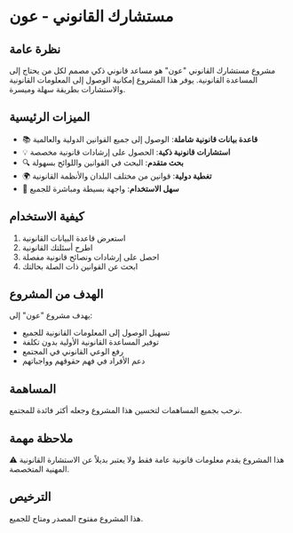 # مستشارك القانوني - عون

## نظرة عامة
مشروع مستشارك القانوني "عون" هو مساعد قانوني ذكي مصمم لكل من يحتاج إلى المساعدة القانونية. يوفر هذا المشروع إمكانية الوصول إلى المعلومات القانونية والاستشارات بطريقة سهلة وميسرة.

## الميزات الرئيسية
- 📚 **قاعدة بيانات قانونية شاملة**: الوصول إلى جميع القوانين الدولية والعالمية
- 💡 **استشارات قانونية ذكية**: الحصول على إرشادات قانونية مخصصة
- 🔍 **بحث متقدم**: البحث في القوانين واللوائح بسهولة
- 🌍 **تغطية دولية**: قوانين من مختلف البلدان والأنظمة القانونية
- 🤝 **سهل الاستخدام**: واجهة بسيطة ومباشرة للجميع

## كيفية الاستخدام
1. استعرض قاعدة البيانات القانونية
2. اطرح أسئلتك القانونية
3. احصل على إرشادات ونصائح قانونية مفصلة
4. ابحث عن القوانين ذات الصلة بحالتك

## الهدف من المشروع
يهدف مشروع "عون" إلى:
- تسهيل الوصول إلى المعلومات القانونية للجميع
- توفير المساعدة القانونية الأولية بدون تكلفة
- رفع الوعي القانوني في المجتمع
- دعم الأفراد في فهم حقوقهم وواجباتهم

## المساهمة
نرحب بجميع المساهمات لتحسين هذا المشروع وجعله أكثر فائدة للمجتمع.

## ملاحظة مهمة
⚠️ هذا المشروع يقدم معلومات قانونية عامة فقط ولا يعتبر بديلاً عن الاستشارة القانونية المهنية المتخصصة.

## الترخيص
هذا المشروع مفتوح المصدر ومتاح للجميع.
